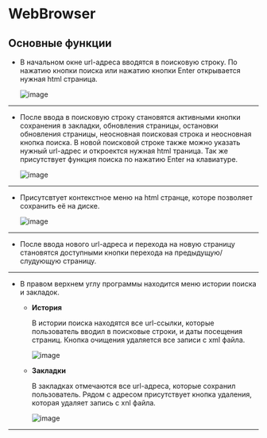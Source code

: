 # WebBrowser
## Основные функции
  * В начальном окне url-адреса вводятся в поисковую строку. По нажатию кнопки поиска или нажатию кнопки Enter открывается нужная html страница.
    
    ![image](https://user-images.githubusercontent.com/112769189/230661877-e8f95f5a-255d-4c64-998e-0f0923410e82.png)
  ***
  * После ввода в поисковую строку становятся активными кнопки сохранения в закладки, обновления страницы, остановки обновления страницы, неосновная поисковая строка и неосновная кнопка поиска. В новой поисковой строке также можно указать нужный url-адрес и откроектся нужная html траница. Так же присутствует функция поиска по нажатию Enter на клавиатуре.
    
    ![image](https://user-images.githubusercontent.com/112769189/230646242-7218d759-d479-40d7-9432-f4cf07eea37b.png)
  ***
  * Присутсвтует контекстное меню на html странце, которе позволяет сохранить её на диске.
    
    ![image](https://user-images.githubusercontent.com/112769189/230649539-bb51e64f-6ecf-4303-8d33-7613eb51efb9.png)

  ***
  * После ввода нового url-адреса и перехода на новую страницу становятся доступными кнопки перехода на предыдущую/слудующую страницу.
  ***
  * В правом верхнем углу программы находится меню истории поиска и закладок.
    * **История**
    
      В истории поиска находятся все url-ссылки, которые пользователь вводил в поисковые строки, и даты посещения страниц. Кнопка очищения удаляется все записи с xml файла.
      
      ![image](https://user-images.githubusercontent.com/112769189/230648945-66b6f6fb-4226-49dc-84f4-bf4aa05dfd3a.png)

    * **Закладки**
      
      В закладках отмечаются все url-адреса, которые сохранил пользователь. Рядом с адресом присутствует кнопка удаления, которая удаляет запись с xnl файла.
      
      ![image](https://user-images.githubusercontent.com/112769189/230648909-f8e88340-7843-4857-b094-2ea502a272c0.png)
   ***
